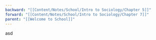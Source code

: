 ```yaml
---
backward: "[[Content/Notes/School/Intro to Sociology/Chapter 5]]"
forward: "[[Content/Notes/School/Intro to Sociology/Chapter 7]]"
parent: "[[Welcome to School]]"
---
```

asd